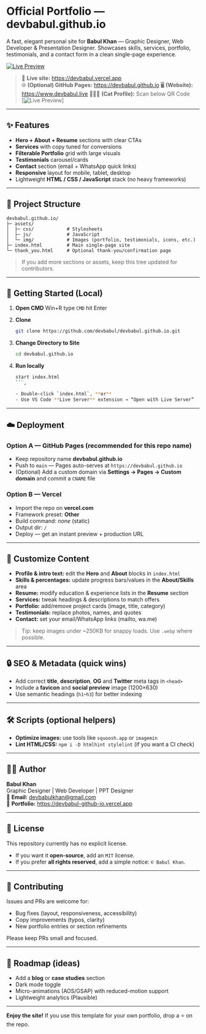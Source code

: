 # Official Portfolio — **devbabul.github.io**

A fast, elegant personal site for **Babul Khan** — Graphic Designer, Web Developer & Presentation Designer. Showcases skills, services, portfolio, testimonials, and a contact form in a clean single-page experience.

[![Live Preview](https://devbabul.github.io/assets/img/Live_Preview_Thumbnail.jpg)](https://devbabul.github.io/)

> 🔗 **Live site:** https://devbabul.vercel.app  
> 🌐 **(Optional) GitHub Pages:** https://devbabul.github.io
> 🖥️ **(Website):** https://www.devbabul.live
> 🧑🏻‍💻 **(Cat Profile):** Scan below QR Code <br>
[![Live Preview](https://devbabul.github.io/assets/img/HeartQR.png)]

---

## ✨ Features

- **Hero + About + Resume** sections with clear CTAs  
- **Services** with copy tuned for conversions  
- **Filterable Portfolio** grid with large visuals  
- **Testimonials** carousel/cards  
- **Contact** section (email + WhatsApp quick links)  
- **Responsive** layout for mobile, tablet, desktop  
- Lightweight **HTML / CSS / JavaScript** stack (no heavy frameworks)

---

## 📁 Project Structure

```
devbabul.github.io/
├─ assets/
│  ├─ css/            # Stylesheets
│  ├─ js/             # JavaScript
│  └─ img/            # Images (portfolio, testimonials, icons, etc.)
├─ index.html         # Main single-page site
└─ thank_you.html     # Optional thank-you/confirmation page
```

> If you add more sections or assets, keep this tree updated for contributors.

---

## 🚀 Getting Started (Local)

1. **Open CMD**
   Win+R type `CMD` hit Enter

2. **Clone**
   ```bash
   git clone https://github.com/devbabul/devbabul.github.io.git
   ```

3. **Change Directory to Site**
   ```bash
   cd devbabul.github.io
   ```
4. **Run locally**
   ```bash
   start index.html
   ```,
   
   - Double-click `index.html`, **or**
   - Use VS Code **Live Server** extension → “Open with Live Server”

---

## ☁️ Deployment

### Option A — GitHub Pages (recommended for this repo name)
- Keep repository name **devbabul.github.io**
- Push to `main` — Pages auto-serves at `https://devbabul.github.io`
- (Optional) Add a custom domain via **Settings → Pages → Custom domain** and commit a `CNAME` file

### Option B — Vercel
- Import the repo on **vercel.com**
- Framework preset: **Other**
- Build command: _none_ (static)
- Output dir: `/`  
- Deploy — get an instant preview + production URL

---

## 🧩 Customize Content

- **Profile & intro text:** edit the **Hero** and **About** blocks in `index.html`  
- **Skills & percentages:** update progress bars/values in the **About/Skills** area  
- **Resume:** modify education & experience lists in the **Resume** section  
- **Services:** tweak headings & descriptions to match offers  
- **Portfolio:** add/remove project cards (image, title, category)  
- **Testimonials:** replace photos, names, and quotes  
- **Contact:** set your email/WhatsApp links (mailto, wa.me)

> Tip: keep images under ~250KB for snappy loads. Use `.webp` where possible.

---

## 🔒 SEO & Metadata (quick wins)

- Add correct **title**, **description**, **OG** and **Twitter** meta tags in `<head>`
- Include a **favicon** and **social preview** image (1200×630)
- Use semantic headings (`h1`–`h3`) for better indexing

---

## 🛠️ Scripts (optional helpers)

- **Optimize images:** use tools like `squoosh.app` or `imagemin`  
- **Lint HTML/CSS:** `npm i -D htmlhint stylelint` (if you want a CI check)

---

## 🧑‍💻 Author

**Babul Khan**  
Graphic Designer | Web Developer | PPT Designer  
📧 **Email:** devbabulkhan@gmail.com  
🔗 **Portfolio:** https://devbabul-github-io.vercel.app

---

## 📜 License

This repository currently has no explicit license.  
- If you want it **open-source**, add an `MIT` license.  
- If you prefer **all rights reserved**, add a simple notice: `© Babul Khan`.

---

## 🤝 Contributing

Issues and PRs are welcome for:
- Bug fixes (layout, responsiveness, accessibility)
- Copy improvements (typos, clarity)
- New portfolio entries or section refinements

Please keep PRs small and focused.

---

## 🧭 Roadmap (ideas)

- Add a **blog** or **case studies** section  
- Dark mode toggle  
- Micro-animations (AOS/GSAP) with reduced-motion support  
- Lightweight analytics (Plausible)  

---

**Enjoy the site!** If you use this template for your own portfolio, drop a ⭐️ on the repo.
